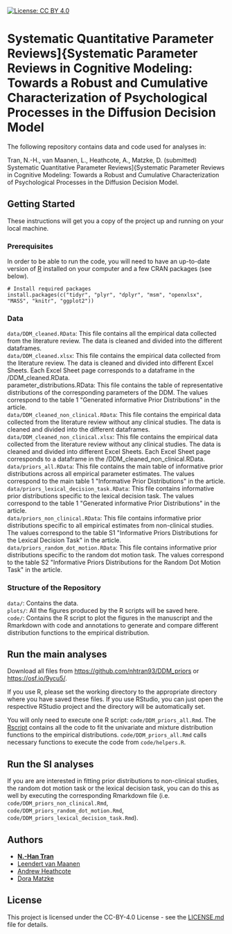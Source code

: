 [![License: CC BY 4.0](https://img.shields.io/badge/License-CC%20BY%204.0-lightgrey.svg)](https://creativecommons.org/licenses/by/4.0/)

# Systematic Quantitative Parameter Reviews]{Systematic Parameter Reviews in Cognitive Modeling: Towards a Robust and Cumulative Characterization of Psychological Processes in the Diffusion Decision Model

The following repository contains data and code used for analyses in:

Tran, N.-H., van Maanen, L., Heathcote, A., Matzke, D. (submitted) Systematic Quantitative Parameter Reviews]{Systematic Parameter Reviews in Cognitive Modeling: Towards a Robust and Cumulative Characterization of Psychological Processes in the Diffusion Decision Model.

## Getting Started

These instructions will get you a copy of the project up and running on your local machine. 

### Prerequisites

In order to be able to run the code, you will need to have an up-to-date version of [R](https://www.r-project.org/) installed on your computer and a few CRAN packages (see below).

```
# Install required packages
install.packages(c("tidyr", "plyr", "dplyr", "msm", "openxlsx", "MASS", "knitr", "ggplot2"))
```

### Data
`data/DDM_cleaned.RData`: This file contains all the empirical data collected from the literature review. The data is cleaned and divided into the different dataframes.  
`data/DDM_cleaned.xlsx`: This file contains the empirical data collected from the literature review. The data is cleaned and divided into different Excel Sheets. Each Excel Sheet page corresponds to a dataframe in the /DDM_cleaned.RData.  
parameter_distributions.RData: This file contains the table of representative distributions of the corresponding parameters of the DDM. The values correspond to the table 1 "Generated informative Prior Distributions" in the article.  
`data/DDM_cleaned_non_clinical.RData`: This file contains the empirical data collected from the literature review without any clinical studies. The data is cleaned and divided into the different dataframes.  
`data/DDM_cleaned_non_clinical.xlsx`: This file contains the empirical data collected from the literature review  without any clinical studies. The data is cleaned and divided into different Excel Sheets. Each Excel Sheet page corresponds to a dataframe in the /DDM_cleaned_non_clinical.RData.  
`data/priors_all.RData`: This file contains the main table of informative prior distributions across all empirical parameter estimates. The values correspond to the main table 1 "Informative Prior Distributions" in the article.  
`data/priors_lexical_decision_task.RData`: This file contains informative prior distributions specific to the lexical decision task. The values correspond to the table 1 "Generated informative Prior Distributions" in the article.  
`data/priors_non_clinical.RData`: This file contains informative prior distributions specific to all empirical estimates from non-clinical studies. The values correspond to the table S1 "Informative Priors Distributions for the Lexical Decision Task" in the article.  
`data/priors_random_dot_motion.RData`: This file contains informative prior distributions specific to the random dot motion task. The values correspond to the table S2 "Informative Priors Distributions for the Random Dot Motion Task" in the article.  

### Structure of the Repository
`data/`: Contains the data.  
`plots/`: All the figures produced by the R scripts will be saved here.  
`code/`: Contains the R script to plot the figures in the manuscript and the Rmarkdown with code and annotations to generate and compare different distribution functions to the empirical distribution.  

## Run the main analyses
Download all files from https://github.com/nhtran93/DDM_priors or https://osf.io/9ycu5/.

If you use R, please set the working directory to the appropriate directory where you have saved these files. If you use RStudio, you can just open the respective RStudio project and the directory will be automatically set.

You will only need to execute one R script: `code/DDM_priors_all.Rmd`. The [Rscript](code/DDM_priors_all.Rmd) contains all the code to fit the univariate and mixture distribution functions to the empirical distributions. `code/DDM_priors_all.Rmd` calls necessary functions to execute the code from `code/helpers.R`.

## Run the SI analyses
If you are are interested in fitting prior distributions to non-clinical studies, the random dot motion task or the lexical decision task, you can do this as well by executing the corresponding Rmarkdown file (i.e. `code/DDM_priors_non_clinical.Rmd`, `code/DDM_priors_random_dot_motion.Rmd`, `code/DDM_priors_lexical_decision_task.Rmd`). 

## Authors

* **[N.-Han Tran](https://www.eva.mpg.de/ecology/staff/han-tran/index.html)**
* [Leendert van Maanen](http://leendertvanmaanen.com/)
* [Andrew Heathcote](http://www.tascl.org/andrew-heathcote.html)
* [Dora Matzke](http://dora.erbe-matzke.com/)


## License

This project is licensed under the CC-BY-4.0 License - see the [LICENSE.md](LICENSE.md) file for details.

